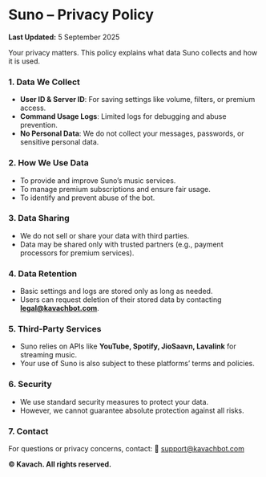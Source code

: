 #  Suno – Privacy Policy

**Last Updated:** 5 September 2025

Your privacy matters. This policy explains what data Suno collects and how it is used.

### 1. Data We Collect

* **User ID & Server ID**: For saving settings like volume, filters, or premium access.
* **Command Usage Logs**: Limited logs for debugging and abuse prevention.
* **No Personal Data**: We do not collect your messages, passwords, or sensitive personal data.

### 2. How We Use Data

* To provide and improve Suno’s music services.
* To manage premium subscriptions and ensure fair usage.
* To identify and prevent abuse of the bot.

### 3. Data Sharing

* We do not sell or share your data with third parties.
* Data may be shared only with trusted partners (e.g., payment processors for premium services).

### 4. Data Retention

* Basic settings and logs are stored only as long as needed.
* Users can request deletion of their stored data by contacting **[legal@kavachbot.com](mailto:legal@kavachbot.com)**.

### 5. Third-Party Services

* Suno relies on APIs like **YouTube, Spotify, JioSaavn, Lavalink** for streaming music.
* Your use of Suno is also subject to these platforms’ terms and policies.

### 6. Security

* We use standard security measures to protect your data.
* However, we cannot guarantee absolute protection against all risks.

### 7. Contact

For questions or privacy concerns, contact:
📧 [support@kavachbot.com](mailto:support@kavachbot.com) 

**© Kavach. All rights reserved.**
